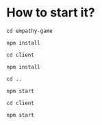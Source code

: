 # How to start it?

  `cd empathy-game`

  `npm install`

  `cd client`

  `npm install`

  `cd ..`

  `npm start`

 `cd client`

 `npm start`
    

